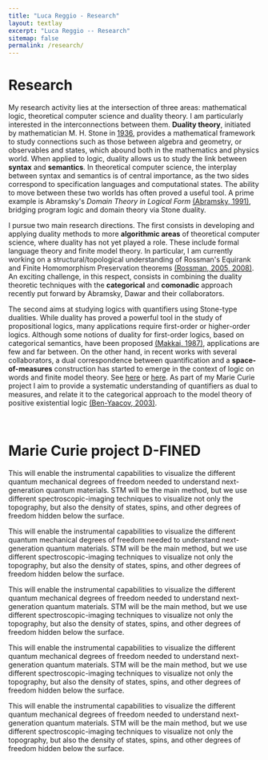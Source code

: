 ```yaml
---
title: "Luca Reggio - Research"
layout: textlay
excerpt: "Luca Reggio -- Research"
sitemap: false
permalink: /research/
---
```


# Research

My research activity lies at the intersection of three areas: mathematical logic, theoretical computer science and duality theory. I am particularly interested in the interconnections between them. <b>Duality theory</b>, initiated by mathematician M. H. Stone in [1936](https://www.jstor.org/stable/1989664), provides a mathematical framework to study connections such as those between algebra and geometry, or observables and states, which abound both in the mathematics and physics world. When applied to logic, duality allows us to study the link between <b>syntax</b> and <b>semantics</b>. In theoretical computer science, the interplay between syntax and semantics is of central importance, as the two sides correspond to specification languages and computational states. The ability to move between these two worlds has often proved a useful tool.
A prime example is Abramsky's <em>Domain Theory in Logical Form</em> [(Abramsky, 1991)](https://www.sciencedirect.com/science/article/pii/016800729190065T), bridging program logic and domain theory via Stone duality. 


I pursue two main research directions. The first consists in developing and applying duality methods to more <b>algorithmic areas</b> of theoretical computer science, where duality has not yet played a role. These include formal language theory and finite model theory. In particular, I am currently working on a structural/topological understanding of Rossman's Equirank and Finite Homomorphism Preservation theorems [(Rossman, 2005, 2008)](http://www.math.toronto.edu/rossman/hpt-jacm.pdf). An exciting challenge, in this respect, consists in combining the duality theoretic techniques with the <b>categorical</b> and <b>comonadic</b> approach recently put forward by Abramsky, Dawar and their collaborators.  


The second aims at studying logics with quantifiers using Stone-type dualities. While duality has proved a powerful tool in the study of propositional logics, many applications require first-order or higher-order logics. Although some notions of duality for first-order logics, based on categorical semantics, have been proposed [(Makkai, 1987)](https://www.sciencedirect.com/science/article/pii/000187088790020X), applications are few and far between. On the other hand, in recent works with several collaborators, a dual correspondence between quantification and a <b>space-of-measures</b> construction has started to emerge in the context of logic on words and finite model theory. See [here](https://arxiv.org/abs/1702.08841) or [here](https://www.springer.com/gp/book/9783030452308). As part of my Marie Curie project I aim to provide a systematic understanding of quantifiers as dual to measures, and relate it to the categorical approach to the model theory of positive existential logic [(Ben-Yaacov, 2003)](https://www.worldscientific.com/doi/abs/10.1142/S0219061303000212).
 <a id="D-FINED"></a>

<br>

# Marie Curie project D-FINED

This will enable the instrumental capabilities to visualize the different quantum mechanical degrees of freedom needed to understand next-generation quantum materials. STM will be the main method, but we use different spectroscopic-imaging techniques to visualize not only the topography, but also the density of states, spins, and other degrees of freedom hidden below the surface.

This will enable the instrumental capabilities to visualize the different quantum mechanical degrees of freedom needed to understand next-generation quantum materials. STM will be the main method, but we use different spectroscopic-imaging techniques to visualize not only the topography, but also the density of states, spins, and other degrees of freedom hidden below the surface.

This will enable the instrumental capabilities to visualize the different quantum mechanical degrees of freedom needed to understand next-generation quantum materials. STM will be the main method, but we use different spectroscopic-imaging techniques to visualize not only the topography, but also the density of states, spins, and other degrees of freedom hidden below the surface.

This will enable the instrumental capabilities to visualize the different quantum mechanical degrees of freedom needed to understand next-generation quantum materials. STM will be the main method, but we use different spectroscopic-imaging techniques to visualize not only the topography, but also the density of states, spins, and other degrees of freedom hidden below the surface.

This will enable the instrumental capabilities to visualize the different quantum mechanical degrees of freedom needed to understand next-generation quantum materials. STM will be the main method, but we use different spectroscopic-imaging techniques to visualize not only the topography, but also the density of states, spins, and other degrees of freedom hidden below the surface.
